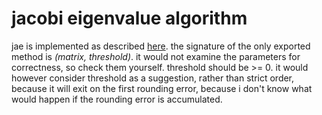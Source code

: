jacobi eigenvalue algorithm
===========================
jae is implemented as described [here](http://people.math.gatech.edu/~klounici6/2605/Lectures%20notes%20Carlen/chap3.pdf). the signature of the only exported method is _(matrix, threshold)_. it would not examine the parameters for correctness, so check them yourself. threshold should be >= 0. it would however consider threshold as a suggestion, rather than strict order, because it will exit on the first rounding error, because i don't know what would happen if the rounding error is accumulated.